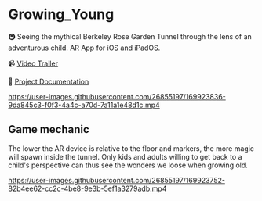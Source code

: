 # Growing_Young
🚇 Seeing the mythical Berkeley Rose Garden Tunnel through the lens of an adventurous child. AR App for iOS and iPadOS.

📹 [Video Trailer](https://www.youtube.com/watch?v=RmyP04Pfwx8)

📖 [Project Documentation](https://drive.google.com/file/d/1IRpqtP09zj6vutxETw3g2VBid-CQAYzM/view?usp=sharing)

https://user-images.githubusercontent.com/26855197/169923836-9da845c3-f0f3-4a4c-a70d-7a11a1e48d1c.mp4

## Game mechanic
The lower the AR device is relative to the floor and markers, the more magic will spawn inside the tunnel.
Only kids and adults willing to get back to a child's perspective can thus see the wonders we loose when growing old.

https://user-images.githubusercontent.com/26855197/169923752-82b4ee62-cc2c-4be8-9e3b-5ef1a3279adb.mp4
